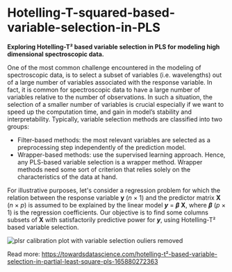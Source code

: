 # Hotelling-T-squared-based-variable-selection-in-PLS
**Exploring Hotelling-T² based variable selection in PLS for modeling high dimensional spectroscopic data.**

One of the most common challenge encountered in the modeling of spectroscopic data, is to select a subset of variables (i.e. wavelengths) out of a large number of variables associated with the response variable. In fact, it is common for spectroscopic data to have a large number of variables relative to the number of observations. In such a situation, the selection of a smaller number of variables is crucial especially if we want to speed up the computation time, and gain in model’s stability and interpretability. Typically, variable selection methods are classified into two groups:

* Filter-based methods: the most relevant variables are selected as a preprocessing step independently of the prediction model.
* Wrapper-based methods: use the supervised learning approach. Hence, any PLS-based variable selection is a wrapper method. Wrapper methods need some sort of criterion that relies solely on the characteristics of the data at hand.

For illustrative purposes, let's consider a regression problem for which the relation between the response variable **y** (*n* × 1) and the predictor matrix **X** (*n* × *p*) is assumed to be explained by the linear model **_y_** = ***β*** **X**, where ***β*** (*p* × 1) is the regression coefficients. Our objective is to find some columns subsets of **X** with satisfactorily predictive power for **_y_**, using Hotelling-T² based variable selection.

![plsr calibration plot with variable selection ouliers removed](https://user-images.githubusercontent.com/59129468/89723760-5b7fa500-d9c8-11ea-99d7-a55dccd2d83d.png)

Read more:
https://towardsdatascience.com/hotelling-t²-based-variable-selection-in-partial-least-square-pls-165880272363
